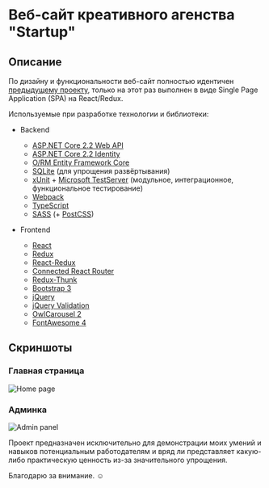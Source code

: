 # Веб-сайт креативного агенства "Startup"

## Описание

По дизайну и функциональности веб-сайт полностью идентичен  [предыдущему проекту](https://github.com/smirnov-coder/startup-creative-agency-razor-pages), только на этот раз выполнен в виде Single Page Application (SPA) на React/Redux.

Используемые при разработке технологии и библиотеки:

- Backend
  - [ASP.NET Core 2.2 Web API](https://docs.microsoft.com/en-us/aspnet/core/web-api/)
  - [ASP.NET Core 2.2 Identity](https://docs.microsoft.com/en-us/aspnet/core/security/authentication/identity/)
  - [O/RM Entity Framework Core](https://docs.microsoft.com/en-us/ef/core/)
  - [SQLite](https://www.sqlite.org/) (для упрощения развёртывания)
  - [xUnit](https://xunit.net/) + [Microsoft TestServer](https://docs.microsoft.com/en-us/aspnet/core/test/integration-tests/) (модульное, интеграционное, функциональное тестирование)
  - [Webpack](https://webpack.js.org/)
  - [TypeScript](https://www.typescriptlang.org/)
  - [SASS](https://sass-lang.com/) (+ [PostCSS](https://postcss.org/))

- Frontend
  - [React](https://reactjs.org/)
  - [Redux](https://redux.js.org/)
  - [React-Redux](https://react-redux.js.org/)
  - [Connected React Router](https://github.com/supasate/connected-react-router)
  - [Redux-Thunk](https://github.com/reduxjs/redux-thunk)
  - [Bootstrap 3](https://getbootstrap.com/docs/3.4/)
  - [jQuery](https://jquery.com/)
  - [jQuery Validation](https://jqueryvalidation.org/)
  - [OwlCarousel 2](https://owlcarousel2.github.io/OwlCarousel2/)
  - [FontAwesome 4](https://fontawesome.com/v4.7.0/)

## Скриншоты

### Главная страница

![Home page](/../screenshots/home-page.png)

### Админка

![Admin panel](/../screenshots/admin-panel.png)

Проект предназначен исключительно для демонстрации моих умений и навыков потенциальным работодателям и вряд ли представляет какую-либо практическую ценность из-за значительного упрощения.

Благодарю за внимание. :relaxed: